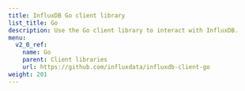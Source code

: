 ```yaml
---
title: InfluxDB Go client library
list_title: Go
description: Use the Go client library to interact with InfluxDB.
menu:
  v2_0_ref:
    name: Go
    parent: Client libraries
    url: https://github.com/influxdata/influxdb-client-go
weight: 201
---
```


